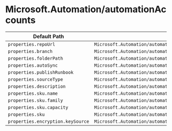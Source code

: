 # Microsoft.Automation/automationAccounts

| Default Path | Alias |
|---|---|
| `properties.repoUrl` | `Microsoft.Automation/automationAccounts/sourceControls.repoUrl` |
| `properties.branch` | `Microsoft.Automation/automationAccounts/sourceControls.branch` |
| `properties.folderPath` | `Microsoft.Automation/automationAccounts/sourceControls.folderPath` |
| `properties.autoSync` | `Microsoft.Automation/automationAccounts/sourceControls.autoSync` |
| `properties.publishRunbook` | `Microsoft.Automation/automationAccounts/sourceControls.publishRunbook` |
| `properties.sourceType` | `Microsoft.Automation/automationAccounts/sourceControls.sourceType` |
| `properties.description` | `Microsoft.Automation/automationAccounts/sourceControls.description` |
| `properties.sku.name` | `Microsoft.Automation/automationAccounts/sku.name` |
| `properties.sku.family` | `Microsoft.Automation/automationAccounts/sku.family` |
| `properties.sku.capacity` | `Microsoft.Automation/automationAccounts/sku.capacity` |
| `properties.sku` | `Microsoft.Automation/automationAccounts/sku` |
| `properties.encryption.keySource` | `Microsoft.Automation/automationAccounts/encryption.keySource` |


